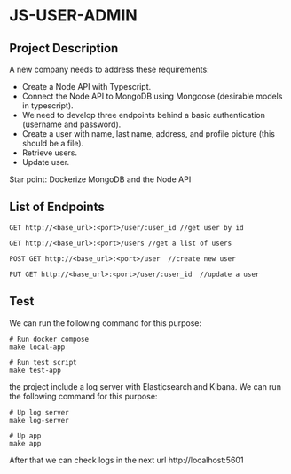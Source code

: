 # JS-USER-ADMIN



## Project Description

A new company needs to address these requirements:
- Create a Node API with Typescript.
- Connect the Node API to MongoDB using Mongoose (desirable models in typescript).
- We need to develop three endpoints behind a basic authentication (username and password).
- Create a user with name, last name, address, and profile picture (this should be a file).
- Retrieve users.
- Update user.

Star point: Dockerize MongoDB and the Node API

## List of Endpoints

```
GET http://<base_url>:<port>/user/:user_id //get user by id

GET http://<base_url>:<port>/users //get a list of users

POST GET http://<base_url>:<port>/user  //create new user

PUT GET http://<base_url>:<port>/user/:user_id  //update a user
```

## Test

We can run the following command for this purpose:

```
# Run docker compose
make local-app

# Run test script
make test-app

```

the project include a log server with Elasticsearch and Kibana.
We can run the following command for this purpose:

```
# Up log server
make log-server

# Up app
make app
```

After that we can check logs in the next url http://localhost:5601